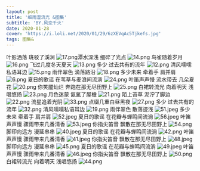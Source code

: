 ```yaml
---
layout: post
title: '细雨湿流光 &图集'
subtitle: 'BY.风恋千火'
date: 2020-01-28
cover: 'https://i.loli.net/2020/01/29/6zXEVqAc5Tjkefs.jpg'
tags: 图集&
---
```

叶影洒落 斑驳了溪涧
![17.png](https://i.loli.net/2020/01/29/D5cW2nutj6RvzlQ.png)潭水深浅 细碎了光点
![14.png](https://i.loli.net/2020/01/28/oIGi1Rh8Bupab34.png)
鸟雀随着岁月
![16.png](https://i.loli.net/2020/01/28/3yYpAWPL6VQgROa.png)
飞过几度冬天夏天
![13.png](https://i.loli.net/2020/01/28/6Lj9vuOPf1T8omh.png)
多少 过去共有的流年
![12.png](https://i.loli.net/2020/01/28/JdXBpeTWMt7qU9u.png)
清风嚅嚅私语耳边
![15.png](https://i.loli.net/2020/01/28/YMJi14QbZy9vsNK.png)
雨伴翠色 滴落路沿
![18.png](https://i.loli.net/2020/01/28/U4XgMRZpDG61ylN.png)
多少未来 牵着手 肩并肩
![6.png](https://i.loli.net/2020/01/28/sRGbOScwYK7vNB6.jpg)
夏日的歌谣 在苇草与麦浪间流淌
![24.png](https://i.loli.net/2020/01/28/W5s2zJcL1bpCftU.png)
叶笛声声慢 流水带去 几朵夏花
![20.png](https://i.loli.net/2020/01/28/qhtiaB9I8PvmsXW.png)
你笑靥灿烂 奔跑在那无尽田野上
![25.png](https://i.loli.net/2020/01/28/VjtkIAYEz3rh29a.png)
白裙转流光 向着明天 浅唱悠扬
![23.png](https://i.loli.net/2020/01/28/uKFdPHO2JTx9laS.png)
月色迷蒙 氤氲了屋檐
![21.png](https://i.loli.net/2020/01/28/TRCWJcQbivDZfXF.png)
陌上苔草 泥泞了脚边
![22.png](https://i.loli.net/2020/02/20/Wftq7OJU4rQX1Cg.png)
流星追着光阴
![33.png](https://i.loli.net/2020/02/20/jy6uU2BzStmpI5W.png)
点缀几重白昼黑夜
![27.png](https://i.loli.net/2020/02/20/Jgd5wZrMj2skEW7.png)
多少 过去共有的流年
![32.png](https://i.loli.net/2020/02/20/Z1uSs9Nh8WQAV6v.png)
清风嚅嚅私语耳边
![19.png](https://i.loli.net/2020/02/20/7unV9p2Rl36csom.png)
雨伴翠色 散落迹浅
![51.jpeg](https://i.loli.net/2020/02/20/eKBahxwCDyOsLzN.jpg)
多少未来 牵着手 肩并肩
![52.jpeg](https://i.loli.net/2020/02/20/saxFgAeihwImv8C.jpg)
夏日的歌谣 在花瓣与蝉鸣间流淌
![56.jpeg](https://i.loli.net/2020/02/20/ClaLHTQ6Mu3wJzD.jpg)
叶笛声声慢 骤雨带来几番清香
![53.jpeg](https://i.loli.net/2020/02/20/ZBQNhFTqEClxbRs.jpg)
你指尖笛音 飘散在那无尽田野上
![54.png](https://i.loli.net/2020/02/20/zsvdDAuSUTaxcHt.png)
脚印向远方 漫延串串
![40.jpeg](https://i.loli.net/2020/01/29/le9WGB1MpqbJ8A7.jpg)
夏日的歌谣 在花瓣与蝉鸣间流淌
![42.png](https://i.loli.net/2020/01/29/4pMgw1RjLtdZPXa.png)
叶笛声声慢 骤雨带来几番清香
![41.jpeg](https://i.loli.net/2020/01/29/oC2usyE7xK5DznO.jpg)
你指尖笛音 飘散在那无尽田野上
![48.jpeg](https://i.loli.net/2020/01/29/mSrAIXGMnP6ex3T.jpg)
脚印向远方 漫延串串
![45.png](https://i.loli.net/2020/01/29/24uYHD3WfPoakdM.png)
夏日的歌谣 在花瓣与蝉鸣间流淌
![49.jpeg](https://i.loli.net/2020/01/29/6zXEVqAc5Tjkefs.jpg)
叶笛声声慢 骤雨带来几番清香
![46.jpeg](https://i.loli.net/2020/01/29/etP7aNLuJMbpGxI.jpg)
你指尖笛音 飘散在那无尽田野上
![50.png](https://i.loli.net/2020/01/29/8jNEHFKiQznvfJW.png)
白裙转流光 向着明天 浅唱悠扬
![44.png](https://i.loli.net/2020/01/29/eWTavBwUdxXk9gK.png)